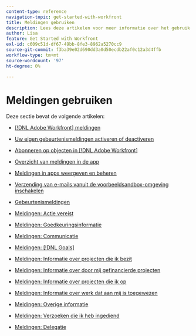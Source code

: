 ```yaml
---
content-type: reference
navigation-topic: get-started-with-workfront
title: Meldingen gebruiken
description: Lees deze artikelen voor meer informatie over het gebruik van berichten in Adobe Workfront.
author: Lisa
feature: Get Started with Workfront
exl-id: c609c51d-df67-49bb-8fe3-8962a5270cc9
source-git-commit: f3ba39e02d690dd3a0d50ecdb22af0c12a3d4ffb
workflow-type: tm+mt
source-wordcount: '97'
ht-degree: 0%

---
```


# Meldingen gebruiken

Deze sectie bevat de volgende artikelen:

* [[!DNL Adobe Workfront] meldingen](../../workfront-basics/using-notifications/wf-notifications.md)
* [Uw eigen gebeurtenismeldingen activeren of deactiveren](../../workfront-basics/using-notifications/activate-or-deactivate-your-own-event-notifications.md)
* [Abonneren op objecten in [!DNL Adobe Workfront]](../../workfront-basics/using-notifications/subscribe-to-items-in-workfront.md)
* [Overzicht van meldingen in de app](../../workfront-basics/using-notifications/in-app-notifications-overview.md)
* [Meldingen in apps weergeven en beheren](../../workfront-basics/using-notifications/view-and-manage-in-app-notifications.md)
* [Verzending van e-mails vanuit de voorbeeldsandbox-omgeving inschakelen](../../workfront-basics/using-notifications/enable-delivery-emails-from-preview-sandbox-environment.md)
* [Gebeurtenismeldingen](../../workfront-basics/using-notifications/event-notifications.md)

   <!--
  <li data-mc-conditions="QuicksilverOrClassic.Draft mode"><a href="../../workfront-basics/using-notifications/opt-out-of-email-notifications.md" class="MCXref xref" xrefformat="{para}">Opt out of email notifications</a> </li>
  -->

* [Meldingen: Actie vereist](../../workfront-basics/using-notifications/notifications-action-needed.md)
* [Meldingen: Goedkeuringsinformatie](../../workfront-basics/using-notifications/notifications-approval-information.md)
* [Meldingen: Communicatie](../../workfront-basics/using-notifications/notifications-communication.md)
* [Meldingen: [!DNL Goals]](../../workfront-basics/using-notifications/notifications-goals.md)
* [Meldingen: Informatie over projecten die ik bezit](../../workfront-basics/using-notifications/notifications-information-about-projects-i-own.md)
* [Meldingen: Informatie over door mij gefinancierde projecten](../../workfront-basics/using-notifications/notifications-information-about-projects-i-sponsor.md)
* [Meldingen: Informatie over projecten die ik op](../../workfront-basics/using-notifications/notifications-information-about-projects-im-on.md)
* [Meldingen: Informatie over werk dat aan mij is toegewezen](../../workfront-basics/using-notifications/notifications-information-about-work-assigned-to-me.md)
* [Meldingen: Overige informatie](../../workfront-basics/using-notifications/notifications-misc-information.md)
* [Meldingen: Verzoeken die ik heb ingediend](../../workfront-basics/using-notifications/notifications-requests-i-have-made.md)
* [Meldingen: Delegatie](../../workfront-basics/using-notifications/notifications-delegation.md)

